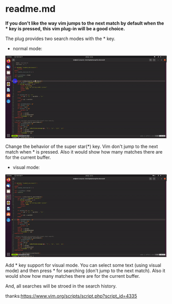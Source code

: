 # readme.md

**If you don't like the way vim jumps to the next match by default when the \* key is pressed, this vim plug-in will be a good choice.**

The plug provides two search modes with the * key.

* normal mode:

![normal mode](./pic/normal_mode.gif "normal mode")

Change the behavior of the super star(*) key. Vim don't jump to the next match when * is pressed. Also it would show how many matches there are for the current buffer.

* visual mode:

![visual](./pic/visual_mode.gif "visual")

Add * key support for visual mode. You can select some text (using visual mode) and then press * for searching (don't jump to the next match). Also it would show how many matches there are for the current buffer.

And, all searches will be stroed in the search history.

thanks:https://www.vim.org/scripts/script.php?script_id=4335
